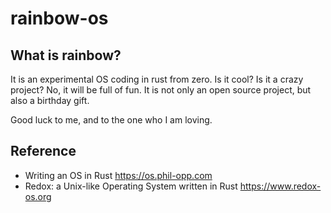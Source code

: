 # rainbow-os
## What is rainbow? 
It is an experimental OS coding in rust from zero. Is it cool? Is it a crazy project?
No, it will be full of fun. It is not only an open source project, but also a birthday gift. 

Good luck to me, and to the one who I am loving.

## Reference
- Writing an OS in Rust https://os.phil-opp.com
- Redox: a Unix-like Operating System written in Rust https://www.redox-os.org



